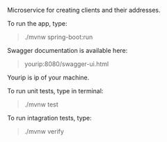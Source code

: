 Microservice for creating clients and their addresses.

To run the app, type:
> ./mvnw spring-boot:run

Swagger documentation is available here:
> yourip:8080/swagger-ui.html

Yourip is ip of your machine.

To run unit tests, type in terminal:
> ./mvnw test

To run intagration tests, type:
> ./mvnw verify

